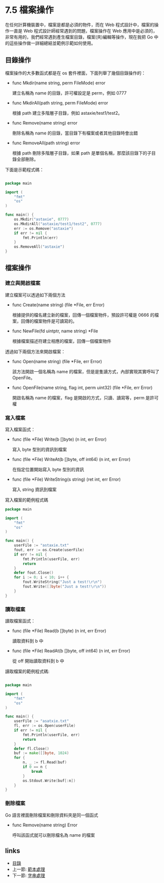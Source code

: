 # 7.5 檔案操作
在任何計算機裝置中，檔案是都是必須的物件，而在 Web 程式設計中，檔案的操作一直是 Web 程式設計師經常遇到的問題，檔案操作在 Web 應用中是必須的，非常有用的，我們經常遇到產生檔案目錄，檔案(夾)編輯等操作，現在我把 Go 中的這些操作做一詳細總結並範例示範如何使用。
## 目錄操作
檔案操作的大多數函式都是在 os 套件裡面，下面列舉了幾個目錄操作的：

- func Mkdir(name string, perm FileMode) error

	建立名稱為 name 的目錄，許可權設定是 perm，例如 0777


- func MkdirAll(path string, perm FileMode) error

	根據 path 建立多階層子目錄，例如 astaxie/test1/test2。

- func Remove(name string) error

	刪除名稱為 name 的目錄，當目錄下有檔案或者其他目錄時會出錯

- func RemoveAll(path string) error

	根據 path 刪除多階層子目錄，如果 path 是單個名稱，那麼該目錄下的子目錄全部刪除。


下面是示範程式碼：
```Go

package main

import (
	"fmt"
	"os"
)

func main() {
	os.Mkdir("astaxie", 0777)
	os.MkdirAll("astaxie/test1/test2", 0777)
	err := os.Remove("astaxie")
	if err != nil {
		fmt.Println(err)
	}
	os.RemoveAll("astaxie")
}

```

## 檔案操作

### 建立與開啟檔案
建立檔案可以透過如下兩個方法

- func Create(name string) (file *File, err Error)

	根據提供的檔名建立新的檔案，回傳一個檔案物件，預設許可權是 0666 的檔案，回傳的檔案物件是可讀寫的。

- func NewFile(fd uintptr, name string) *File

	根據檔案描述符建立相應的檔案，回傳一個檔案物件


透過如下兩個方法來開啟檔案：

- func Open(name string) (file *File, err Error)

	該方法開啟一個名稱為 name 的檔案，但是是隻讀方式，內部實現其實呼叫了 OpenFile。

- func OpenFile(name string, flag int, perm uint32) (file *File, err Error)

	開啟名稱為 name 的檔案，flag 是開啟的方式，只讀、讀寫等，perm 是許可權

### 寫入檔案

寫入檔案函式：

- func (file *File) Write(b []byte) (n int, err Error)

	寫入 byte 型別的資訊到檔案

- func (file *File) WriteAt(b []byte, off int64) (n int, err Error)

	在指定位置開始寫入 byte 型別的資訊

- func (file *File) WriteString(s string) (ret int, err Error)

	寫入 string 資訊到檔案

寫入檔案的範例程式碼

```Go
package main

import (
	"fmt"
	"os"
)

func main() {
	userFile := "astaxie.txt"
	fout, err := os.Create(userFile)
	if err != nil {
		fmt.Println(userFile, err)
		return
	}
	defer fout.Close()
	for i := 0; i < 10; i++ {
		fout.WriteString("Just a test!\r\n")
		fout.Write([]byte("Just a test!\r\n"))
	}
}

```

### 讀取檔案

讀取檔案函式：

- func (file *File) Read(b []byte) (n int, err Error)

	讀取資料到 b 中

- func (file *File) ReadAt(b []byte, off int64) (n int, err Error)

	從 off 開始讀取資料到 b 中

讀取檔案的範例程式碼:
```Go

package main

import (
	"fmt"
	"os"
)

func main() {
	userFile := "asatxie.txt"
	fl, err := os.Open(userFile)
	if err != nil {
		fmt.Println(userFile, err)
		return
	}
	defer fl.Close()
	buf := make([]byte, 1024)
	for {
		n, _ := fl.Read(buf)
		if 0 == n {
			break
		}
		os.Stdout.Write(buf[:n])
	}
}

```
### 刪除檔案
Go 語言裡面刪除檔案和刪除資料夾是同一個函式

- func Remove(name string) Error

	呼叫該函式就可以刪除檔名為 name 的檔案

## links
   * [目錄](<preface.md>)
   * 上一節: [範本處理](<07.4.md>)
   * 下一節: [字串處理](<07.6.md>)
